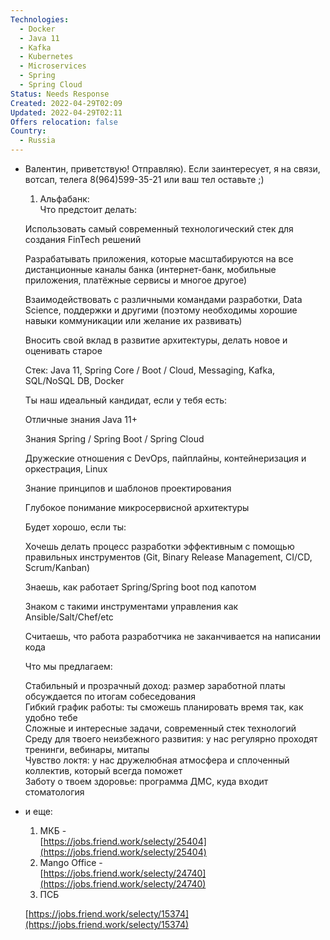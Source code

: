```yaml
---
Technologies:
  - Docker
  - Java 11
  - Kafka
  - Kubernetes
  - Microservices
  - Spring
  - Spring Cloud
Status: Needs Response
Created: 2022-04-29T02:09
Updated: 2022-04-29T02:11
Offers relocation: false
Country:
  - Russia
---
```

- Валентин, приветствую! Отправляю). Если заинтересует, я на связи, вотсап, телега 8(964)599-35-21 или ваш тел оставьте ;)  
    1. Альфабанк:  
    Что предстоит делать:  
      
    Использовать самый современный технологический стек для создания FinTech решений  
      
    Разрабатывать приложения, которые масштабируются на все дистанционные каналы банка (интернет-банк, мобильные приложения, платёжные сервисы и многое другое)  
      
    Взаимодействовать с различными командами разработки, Data Science, поддержки и другими (поэтому необходимы хорошие навыки коммуникации или желание их развивать)  
      
    Вносить свой вклад в развитие архитектуры, делать новое и оценивать старое  
      
    Стек: Java 11, Spring Core / Boot / Cloud, Messaging, Kafka, SQL/NoSQL DB, Docker  
      
    Ты наш идеальный кандидат, если у тебя есть:  
      
    Отличные знания Java 11+  
      
    Знания Spring / Spring Boot / Spring Cloud  
      
    Дружеские отношения с DevOps, пайплайны, контейнеризация и оркестрация, Linux  
      
    Знание принципов и шаблонов проектирования  
      
    Глубокое понимание микросервисной архитектуры  
      
    Будет хорошо, если ты:  
      
    Хочешь делать процесс разработки эффективным с помощью правильных инструментов (Git, Binary Release Management, CI/CD, Scrum/Kanban)  
      
    Знаешь, как работает Spring/Spring boot под капотом  
      
    Знаком с такими инструментами управления как Ansible/Salt/Chef/etc  
      
    Считаешь, что работа разработчика не заканчивается на написании кода  
      
    Что мы предлагаем:  
      
    Стабильный и прозрачный доход: размер заработной платы обсуждается по итогам собеседования  
    Гибкий график работы: ты сможешь планировать время так, как удобно тебе  
    Сложные и интересные задачи, современный стек технологий  
    Среду для твоего неизбежного развития: у нас регулярно проходят тренинги, вебинары, митапы  
    Чувство локтя: у нас дружелюбная атмосфера и сплоченный коллектив, который всегда поможет  
    Заботу о твоем здоровье: программа ДМС, куда входит стоматология  
    
- и еще:  
    1. МКБ -  
    [https://jobs.friend.work/selecty/25404](https://jobs.friend.work/selecty/25404)  
    2. Mango Office -  
    [https://jobs.friend.work/selecty/24740](https://jobs.friend.work/selecty/24740)  
    3. ПСБ  
      
    [https://jobs.friend.work/selecty/15374](https://jobs.friend.work/selecty/15374)